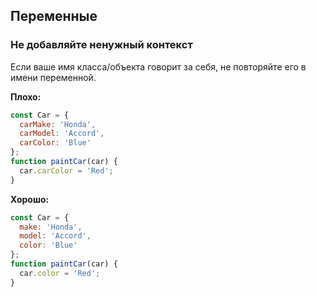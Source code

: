 ## Переменные

### Не добавляйте ненужный контекст

Если ваше имя класса/объекта говорит за себя, не повторяйте его в имени переменной.

**Плохо:**

```javascript
const Car = {
  carMake: 'Honda',
  carModel: 'Accord',
  carColor: 'Blue'
};
function paintCar(car) {
  car.carColor = 'Red';
}
```

**Хорошо:**

```javascript
const Car = {
  make: 'Honda',
  model: 'Accord',
  color: 'Blue'
};
function paintCar(car) {
  car.color = 'Red';
}
```